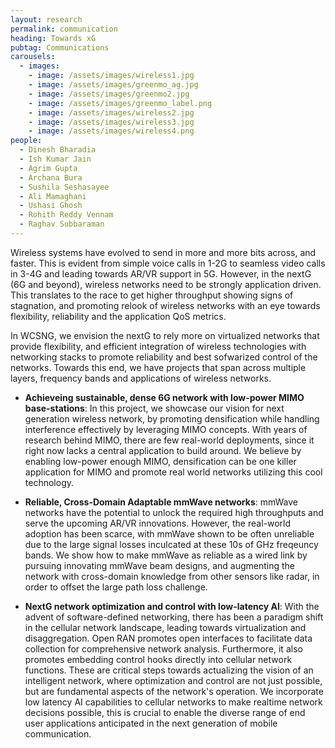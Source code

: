 ```yaml
---
layout: research
permalink: communication
heading: Towards xG
pubtag: Communications
carousels:
  - images:
    - image: /assets/images/wireless1.jpg
    - image: /assets/images/greenmo_ag.jpg
    - image: /assets/images/greenmo2.jpg
    - image: /assets/images/greenmo_label.png
    - image: /assets/images/wireless2.jpg
    - image: /assets/images/wireless3.jpg
    - image: /assets/images/wireless4.png
people:
  - Dinesh Bharadia
  - Ish Kumar Jain
  - Agrim Gupta
  - Archana Bura
  - Sushila Seshasayee
  - Ali Mamaghani
  - Ushasi Ghosh
  - Rohith Reddy Vennam
  - Raghav Subbaraman
---
```


Wireless systems have evolved to send in more and more bits across, and faster. This is evident from simple voice calls in 1-2G to seamless video calls in 3-4G and leading towards AR/VR support in 5G. However, in the nextG (6G and beyond), wireless networks need to be strongly application driven. This translates to the race to get higher throughput showing signs of stagnation, and promoting relook of wireless networks with an eye towards flexibility, reliability and the application QoS metrics. 

In WCSNG, we envision the nextG to rely more on virtualized networks that provide flexibility, and efficient integration of wireless technologies with networking stacks to promote reliability and best sofwarized control of the networks. Towards this end, we have projects that span across multiple layers, frequency bands and applications of wireless networks. 

* **Achieveing sustainable, dense 6G network with low-power MIMO base-stations**: In this project, we showcase our vision for next generation wireless network, by promoting densification while handling interference effectively by leveraging MIMO concepts. With years of research behind MIMO, there are few real-world deployments, since it right now lacks a central application to build around. We believe by enabling low-power enough MIMO, densification can be one killer application for MIMO and promote real world networks utilizing this cool technology.

* **Reliable, Cross-Domain Adaptable mmWave networks**: mmWave networks have the potential to unlock the required high throughputs and serve the upcoming AR/VR innovations. However, the real-world adoption has been scarce, with mmWave shown to be often unreliable due to the large signal losses inculcated at these 10s of GHz freqeuncy bands. We show how to make mmWave as reliable as a wired link by pursuing innovating mmWave beam designs, and augmenting the network with cross-domain knowledge from other sensors like radar, in order to offset the large path loss challenge.

* **NextG network optimization and control with low-latency AI**: With the advent of software-defined networking, there has been a paradigm shift in the cellular network landscape, leading towards virtualization and disaggregation. Open RAN promotes open interfaces to facilitate data collection for comprehensive network analysis. Furthermore, it also promotes embedding control hooks directly into cellular network functions. These are critical steps towards actualizing the vision of an intelligent network, where optimization and control are not just possible, but are fundamental aspects of the network's operation. We incorporate low latency AI capabilities to cellular networks to make realtime network decisions possible, this is crucial to enable the diverse range of end user applications anticipated in the next generation of mobile communication. 

<!-- EdgeRIC. As wireless networks go to nextG, with more bands, and multiple involved physics (MIMO, mmWave), it would be a challenging task for even a human being to operate the network, let alone do it efficiently. We incorporate AI concepts at wireless management layers (core network) to operate this large wireless network with efficiency, and automated manner. 

<!-- However, this doesn’t align well with the move towards green alternatives for the upcoming wireless generation, as most of the existing throughput-optimal wireless networks fail to be energy efficient and sustainable. Further, even with a sharp increase in throughput, networks still deal with issues of blockage and dead spots, which hamper the reliability of a wireless link.  -->

<!-- Towards, this end, WCSNG innovates on , I will present GreenMO, which has the potential to make Massive MIMO more sustainable, by incorporating hardware virtualization concept across multiple antennas and saving circuits/RF front end power consumption. Then, I will present mmReliable, which shows how mmWave networks can be made reliable to blockage effects by utilizing multiple directional beams instead of a single blockage-prone beam. -->

<!-- Millimeter-wave wireless communications with high throughput are poised as enablers of augmented reality, virtual reality, ultra-HD video applications, and many more. Utilizing the fallow spectrum at mmwave is expected to provide gigabits-per-second data rates to multiple users. However, the sad reality of the day is that users with 5G mmwave are deployed and connect only 0.5% of the time to the mmwave base station, making it unreliable. Moreover, the reliability suffers significantly due to user mobility and blockage, making the entire 5G mmwave ineffective. Major Carriers around the world, including Verizon, have paused their 5G mmwave developments. The core bottleneck for reliability is the use of high-directional beams for mmwave communication, which is required to overcome the path loss and, hence, have a single point of link failure. Furthermore, to compound the fact most beam recovery algorithms are re-active, act after the link has degraded. My research endeavors to develop wire-like, reliable, and high throughput mmwave connectivity links. We built the world’s first high throughput and highly reliable mmwave link by using multi-beam directed along multiple strong paths, creating a coherently combined link at the receiver, and tracking algorithms for proactive multi-beam optimization. We have also developed the world’s first 5G mmwave testbed and publicly shared data sets. Looking towards the future, we are developing reliable for a large number of users, mm-wave phased array architecture geared towards multi-beam, and enabling fine-grained slicing for mmwave connectivity. This work was sought out by media news outlets and industry. -->
